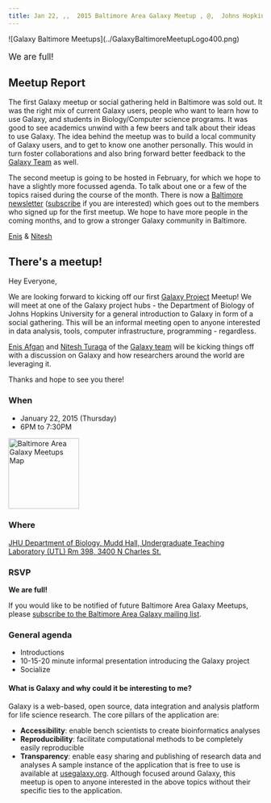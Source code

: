 ```yaml
---
title: Jan 22, ,,  2015 Baltimore Area Galaxy Meetup , @,  Johns Hopkins
---
```

<div class='center'>![Galaxy Baltimore Meetups](../GalaxyBaltimoreMeetupLogo400.png)<br /><br />
<span style="font-size: larger;"> We are full! </span>
</div>



## Meetup Report

The first Galaxy meetup or social gathering held in Baltimore was sold out. It was the right mix of current Galaxy users, people who want to learn how to use Galaxy, and students in Biology/Computer science programs. It was good to see academics unwind with a few beers and talk about their ideas to use Galaxy. The idea behind the meetup was to build a local community of Galaxy users, and to get to know one another personally. This would in turn foster collaborations and also bring forward better feedback to the [Galaxy Team](/src/GalaxyTeam/index.md) as well. 

The second meetup is going to be hosted in February, for which we hope to have a slightly more focussed agenda. To talk about one or a few of the topics raised during the course of the month. There is now a [Baltimore newsletter](https://lists.galaxyproject.org/listinfo/baltimore) ([subscribe](https://lists.galaxyproject.org/listinfo/baltimore) if you are interested) which goes out to the members who signed up for the first meetup. We hope to have more people in the coming months, and to grow a stronger Galaxy community in Baltimore. 

[Enis](/EnisAfgan) & [Nitesh](/src/NiteshTuraga/index.md)

## There's a meetup!

Hey Everyone,

We are looking forward to kicking off our first [Galaxy Project](http://galaxyproject.org) Meetup! We will meet at one of the Galaxy project hubs - the Department of Biology of Johns Hopkins University for a general introduction to Galaxy in form of a social gathering. This will be an informal meeting open to anyone interested in data analysis, tools, computer infrastructure, programming - regardless.

[Enis Afgan](/EnisAfgan) and [Nitesh Turaga](/NiteshTuraga) of the [Galaxy team](/src/GalaxyTeam/index.md) will be kicking things off with a discussion on Galaxy and how researchers around the world are leveraging it. 

Thanks and hope to see you there!


### When

* January 22, 2015 (Thursday)
* 6PM to 7:30PM

<div class='right'><a href='http://bit.ly/1xSyrt7'><img src='../BaltimoreAreaMeetupMapThumb.png' alt='Baltimore Area Galaxy Meetups Map' width="140" /></a></div>

### Where
[JHU Department of Biology, Mudd Hall, Undergraduate Teaching Laboratory (UTL) Rm 398, 3400 N Charles St.](http://bit.ly/1xSyrt7)

### RSVP

**We are full!** 

If you would like to be notified of future Baltimore Area Galaxy Meetups, please [subscribe to the Baltimore Area Galaxy mailing list](https://lists.galaxyproject.org/listinfo/baltimore).

### General agenda
* Introductions
* 10-15-20 minute informal presentation introducing the Galaxy project
* Socialize

#### What is Galaxy and why could it be interesting to me?
Galaxy is a web-based, open source, data integration and analysis platform for life science research. The core pillars of the application are:
* **Accessibility**: enable bench scientists to create bioinformatics analyses
* **Reproducibility**: facilitate computational methods to be completely easily reproducible
* **Transparency**: enable easy sharing and publishing of research data and analyses
A sample instance of the application that is free to use is available at [usegalaxy.org](https://usegalaxy.org/).
Although focused around Galaxy, this meetup is open to anyone interested in the above topics without their specific ties to the application.
